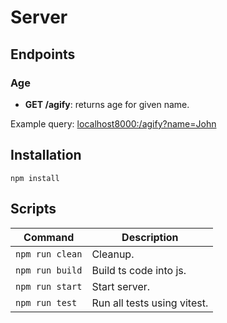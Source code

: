 # Server

## Endpoints

### Age

- **GET /agify**: returns age for given name.

Example query: [localhost8000:/agify?name=John](http://localhost:8000/agify?name=john)

## Installation

`npm install`

## Scripts

| Command         | Description                 |
| --------------- | --------------------------- |
| `npm run clean` | Cleanup.                    |
| `npm run build` | Build ts code into js.      |
| `npm run start` | Start server.               |
| `npm run test`  | Run all tests using vitest. |
